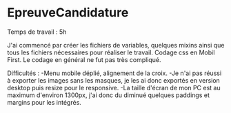 # EpreuveCandidature

Temps de travail : 5h

J'ai commencé par créer les fichiers de variables, quelques mixins ainsi que tous les fichiers nécessaires pour réaliser le travail.
Codage css en Mobil First.
Le codage en général ne fut pas très compliqué.

Difficultés : 
  -Menu mobile déplié, alignement de la croix.
  -Je n'ai pas réussi à exporter les images sans les masques, je les ai donc exportés en version desktop puis resize pour le responsive.
  -La taille d'écran de mon PC est au maximum d'environ 1300px, j'ai donc du diminué quelques paddings et margins pour les intégrés.
